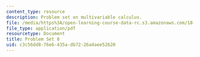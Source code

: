 ```yaml
---
content_type: resource
description: Problem set on multivariable calculus.
file: /media/https%3A/open-learning-course-data-rc.s3.amazonaws.com/18-02-multivariable-calculus-fall-2007/c3c56dd876e6435adb7226a4aee52620_ps8.pdf
file_type: application/pdf
resourcetype: Document
title: Problem Set 8
uid: c3c56dd8-76e6-435a-db72-26a4aee52620
---
```

